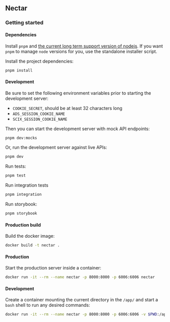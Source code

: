 ## Nectar

### Getting started

#### Dependencies

Install `pnpm` and [the current long term support version of nodejs](https://github.com/nodejs/Release). If you want `pnpm` to manage `node` versions for you, use the standalone installer script.

Install the project dependencies:

```bash
pnpm install 
```

#### Development

Be sure to set the following environment variables prior to starting the development server:
- `COOKIE_SECRET`, should be at least 32 characters long
- `ADS_SESSION_COOKIE_NAME`
- `SCIX_SESSION_COOKIE_NAME`

Then you can start the development server with mock API endpoints:

```bash
pnpm dev:mocks
```

Or, run the development server against live APIs:

```bash
pnpm dev
```

Run tests:

```bash
pnpm test
```

Run integration tests

```bash
pnpm integration
```

Run storybook:

```bash
pnpm storybook
```

#### Production build

Build the docker image:

```bash
docker build -t nectar .
```

#### Production

Start the production server inside a container:

```bash
docker run -it --rm --name nectar -p 8000:8000 -p 6006:6006 nectar 
```

#### Development

Create a container mounting the current directory in the `/app/` and start a `bash` shell to run any desired commands:

```bash
docker run -it --rm --name nectar -p 8000:8000 -p 6006:6006 -v $PWD:/app/ nectar bash
```

